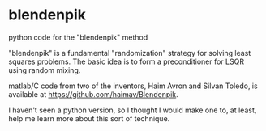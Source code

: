 # blendenpik
python code for the "blendenpik" method

"blendenpik" is a fundamental "randomization" strategy for solving least squares problems. The basic idea is to form a preconditioner for LSQR using random mixing. 

matlab/C code from two of the inventors, Haim Avron and Silvan Toledo, is available at https://github.com/haimav/Blendenpik. 

I haven't seen a python version, so I thought I would make one to, at least, help me learn more about this sort of technique. 

